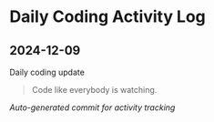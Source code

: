 # Daily Coding Activity Log

## 2024-12-09

Daily coding update

> Code like everybody is watching.

*Auto-generated commit for activity tracking*

